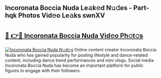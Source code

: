 ## Incoronata Boccia Nuda Le𝚊k𝚎d N𝚞𝚍es - Part-hqk Photos Vid𝚎o Le𝚊ks swnXV

# <h2><a href="http://fbeeibb.evod.top/?m=Incoronata+Boccia+Nuda">🔗 👉🔴 Incoronata Boccia Nuda Vid𝚎o Ph𝚘t𝚘s</a></h2>

[![Incoronata Boccia Nuda N𝚞d𝚎s](https://i.imgur.com/8V9OHl7.gif)](http://fbeeibb.evod.top/?m=Incoronata+Boccia+Nuda)
Online content creator Incoronata Boccia Nuda who has gained popularity for posting lifestyle and dance-related content, including dance trend performances and mini vlogs. Social media Incoronata Boccia Nuda has become an important platform for public figures to engage with their followers. 
